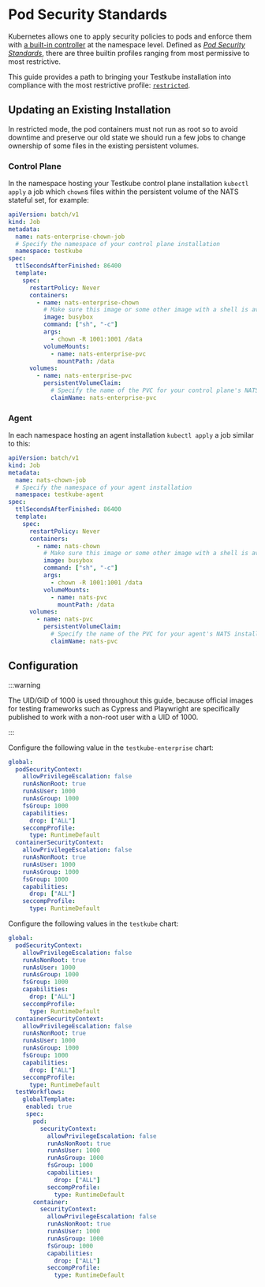 # Pod Security Standards

Kubernetes allows one to apply security policies to pods and enforce them with
[a built-in
controller](https://kubernetes.io/docs/concepts/security/pod-security-admission/)
at the namespace level. Defined as [*Pod Security
Standards*](https://kubernetes.io/docs/concepts/security/pod-security-standards/),
there are three builtin profiles ranging from most permissive to most
restrictive.

This guide provides a path to bringing your Testkube installation
into compliance with the most restrictive profile:
[`restricted`](https://kubernetes.io/docs/concepts/security/pod-security-standards/#restricted).

## Updating an Existing Installation

In restricted mode, the pod containers must not run as root so to avoid downtime
and preserve our old state we should run a few jobs to change ownership of some
files in the existing persistent volumes.

### Control Plane

In the namespace hosting your Testkube control plane installation `kubectl apply`
a job which `chown`s files within the persistent volume of the NATS stateful
set, for example:

```yaml {5-6,14-15,24-25}
apiVersion: batch/v1
kind: Job
metadata:
  name: nats-enterprise-chown-job
  # Specify the namespace of your control plane installation
  namespace: testkube
spec:
  ttlSecondsAfterFinished: 86400
  template:
    spec:
      restartPolicy: Never
      containers:
        - name: nats-enterprise-chown
          # Make sure this image or some other image with a shell is available in your private image registry
          image: busybox
          command: ["sh", "-c"]
          args:
            - chown -R 1001:1001 /data
          volumeMounts:
            - name: nats-enterprise-pvc
              mountPath: /data
      volumes:
        - name: nats-enterprise-pvc
          persistentVolumeClaim:
            # Specify the name of the PVC for your control plane's NATS installation
            claimName: nats-enterprise-pvc
```

### Agent

In each namespace hosting an agent installation `kubectl apply` a job similar to
this:

```yaml {5-6,14-15,24-25}
apiVersion: batch/v1
kind: Job
metadata:
  name: nats-chown-job
  # Specify the namespace of your agent installation
  namespace: testkube-agent
spec:
  ttlSecondsAfterFinished: 86400
  template:
    spec:
      restartPolicy: Never
      containers:
        - name: nats-chown
          # Make sure this image or some other image with a shell is available in your private image registry
          image: busybox
          command: ["sh", "-c"]
          args:
            - chown -R 1001:1001 /data
          volumeMounts:
            - name: nats-pvc
              mountPath: /data
      volumes:
        - name: nats-pvc
          persistentVolumeClaim:
            # Specify the name of the PVC for your agent's NATS installation
            claimName: nats-pvc
```

## Configuration

:::warning

The UID/GID of 1000 is used throughout this guide, because official images for
testing frameworks such as Cypress and Playwright are specifically published to
work with a non-root user with a UID of 1000.

:::

Configure the following value in the `testkube-enterprise` chart:

```yaml
global:
  podSecurityContext:
    allowPrivilegeEscalation: false
    runAsNonRoot: true
    runAsUser: 1000
    runAsGroup: 1000
    fsGroup: 1000
    capabilities:
      drop: ["ALL"]
    seccompProfile:
      type: RuntimeDefault
  containerSecurityContext:
    allowPrivilegeEscalation: false
    runAsNonRoot: true
    runAsUser: 1000
    runAsGroup: 1000
    fsGroup: 1000
    capabilities:
      drop: ["ALL"]
    seccompProfile:
      type: RuntimeDefault
```

Configure the following values in the `testkube` chart:

```yaml
global:
  podSecurityContext:
    allowPrivilegeEscalation: false
    runAsNonRoot: true
    runAsUser: 1000
    runAsGroup: 1000
    fsGroup: 1000
    capabilities:
      drop: ["ALL"]
    seccompProfile:
      type: RuntimeDefault
  containerSecurityContext:
    allowPrivilegeEscalation: false
    runAsNonRoot: true
    runAsUser: 1000
    runAsGroup: 1000
    fsGroup: 1000
    capabilities:
      drop: ["ALL"]
    seccompProfile:
      type: RuntimeDefault
  testWorkflows:
    globalTemplate:
     enabled: true
     spec:
       pod:
         securityContext:
           allowPrivilegeEscalation: false
           runAsNonRoot: true
           runAsUser: 1000
           runAsGroup: 1000
           fsGroup: 1000
           capabilities:
             drop: ["ALL"]
           seccompProfile:
             type: RuntimeDefault
       container:
         securityContext:
           allowPrivilegeEscalation: false
           runAsNonRoot: true
           runAsUser: 1000
           runAsGroup: 1000
           fsGroup: 1000
           capabilities:
             drop: ["ALL"]
           seccompProfile:
             type: RuntimeDefault
```
